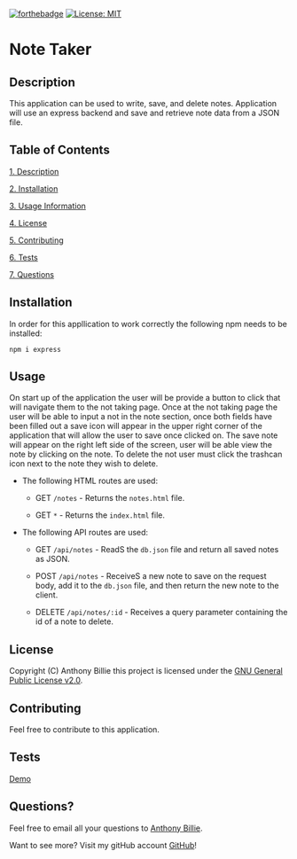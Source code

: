 [![forthebadge](https://forthebadge.com/images/badges/made-with-javascript.svg)](https://www.javascript.com/) [![License: MIT](https://img.shields.io/badge/License-MIT-yellow.svg)](https://opensource.org/licenses/MIT)   
# Note Taker

## Description

This application can be used to write, save, and delete notes. Application will use an express backend and save and retrieve note data from a JSON file.

## Table of Contents

[1. Description](#Description)

[2. Installation](#Installation)

[3. Usage Information](#Usage)

[4. License](#License)

[5. Contributing](#Contributing)

[6. Tests](#Tests)

[7. Questions](#Questions)

## Installation

In order for this appllication to work correctly the following npm needs to be installed:

`npm i express`

## Usage

On start up of the application the user will be provide a button to click that will navigate them to the not taking page. Once at the not taking page the user will be able to input a not in the note section, once both fields have been filled out a save icon will appear in the upper right corner of the application that will allow the user to save once clicked on. The save note will appear on the right left side of the screen, user will be able view the note by clicking on the note. To delete the not user must click the trashcan icon next to the note they wish to delete.

* The following HTML routes are used:

    * GET `/notes` - Returns the `notes.html` file.

    * GET `*` - Returns the `index.html` file.
  
* The following API routes are used:

    * GET `/api/notes` - ReadS the `db.json` file and return all saved notes as JSON. 

    * POST `/api/notes` - ReceiveS a new note to save on the request body, add it to the `db.json` file, and then return the new note to the client.

    * DELETE `/api/notes/:id` - Receives a query parameter containing the id of a note to delete. 

## License

Copyright (C) Anthony Billie this project is licensed under the [GNU General Public License v2.0](/LICENSE.md).

## Contributing

Feel free to contribute to this application.

## Tests

[Demo]()

## Questions?

Feel free to email all your questions to [Anthony Billie](mailto:anthonybilliejr2021@gmail.com?subject=[GitHub]%20Source%20).

Want to see more? Visit my gitHub account [GitHub](https://github.com/avbillie)!
            
